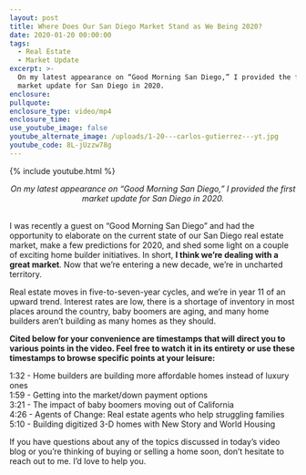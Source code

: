 ```yaml
---
layout: post
title: Where Does Our San Diego Market Stand as We Being 2020?
date: 2020-01-20 00:00:00
tags:
  - Real Estate
  - Market Update
excerpt: >-
  On my latest appearance on “Good Morning San Diego,” I provided the first
  market update for San Diego in 2020.
enclosure:
pullquote:
enclosure_type: video/mp4
enclosure_time:
use_youtube_image: false
youtube_alternate_image: /uploads/1-20---carlos-gutierrez---yt.jpg
youtube_code: 8L-jUzzw78g
---
```


{% include youtube.html %}

<center><em>On my latest appearance on “Good Morning San Diego,” I provided the first market update for San Diego in 2020.</em></center>

<br>I was recently a guest on “Good Morning San Diego” and had the opportunity to elaborate on the current state of our San Diego real estate market, make a few predictions for 2020, and shed some light on a couple of exciting home builder initiatives. In short, **I think we’re dealing with a great market**. Now that we’re entering a new decade, we’re in uncharted territory.

Real estate moves in five-to-seven-year cycles, and we’re in year 11 of an upward trend. Interest rates are low, there is a shortage of inventory in most places around the country, baby boomers are aging, and many home builders aren’t building as many homes as they should.

**Cited below for your convenience are timestamps that will direct you to various points in the video. Feel free to watch it in its entirety or use these timestamps to browse specific points at your leisure:**

1:32 - Home builders are building more affordable homes instead of luxury ones<br>1:59 - Getting into the market/down payment options<br>3:21 - The impact of baby boomers moving out of California<br>4:26 - Agents of Change: Real estate agents who help struggling families<br>5:10 - Building digitized 3-D homes with New Story and World Housing

If you have questions about any of the topics discussed in today’s video blog or you’re thinking of buying or selling a home soon, don’t hesitate to reach out to me. I’d love to help you.